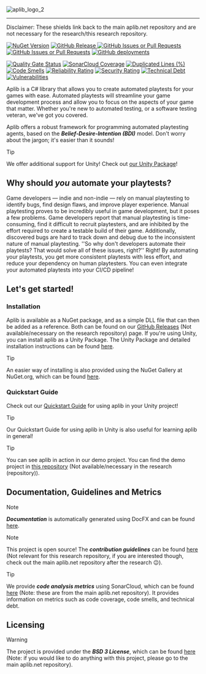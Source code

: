 ![aplib_logo_2](https://github.com/team-zomsa/aplib.net/assets/74355598/de17ee39-d659-444f-8952-e3f564cac52e)

---

Disclaimer: These shields link back to the main aplib.net repository and are not necessary for the research/this research repository.

[![NuGet Version](https://img.shields.io/nuget/v/Aplib.Core)](https://www.nuget.org/packages/Aplib.Core/)
[![GitHub Release](https://img.shields.io/github/v/release/team-zomsa/aplib.net?label=GitHub%20Release)
](https://github.com/team-zomsa/aplib.net/releases)
[![GitHub Issues or Pull Requests](https://img.shields.io/github/issues/team-zomsa/aplib.net)](https://github.com/team-zomsa/aplib.net/issues)
[![GitHub Issues or Pull Requests](https://img.shields.io/github/issues-pr/team-zomsa/aplib.net)](https://github.com/team-zomsa/aplib.net/pulls)
[![GitHub deployments](https://img.shields.io/github/deployments/team-zomsa/aplib.net/github-pages?label=docfx)
](https://team-zomsa.github.io/aplib.net/)

[![Quality Gate Status](https://sonarcloud.io/api/project_badges/measure?project=team-zomsa_aplib.net&metric=alert_status)](https://sonarcloud.io/project/overview?id=team-zomsa_aplib.net)
[![SonarCloud Coverage](https://sonarcloud.io/api/project_badges/measure?project=team-zomsa_aplib.net&metric=coverage)](https://sonarcloud.io/project/overview?id=team-zomsa_aplib.net)
[![Duplicated Lines (%)](https://sonarcloud.io/api/project_badges/measure?project=team-zomsa_aplib.net&metric=duplicated_lines_density)](https://sonarcloud.io/project/overview?id=team-zomsa_aplib.net)
[![Code Smells](https://sonarcloud.io/api/project_badges/measure?project=team-zomsa_aplib.net&metric=code_smells)](https://sonarcloud.io/project/overview?id=team-zomsa_aplib.net)
[![Reliability Rating](https://sonarcloud.io/api/project_badges/measure?project=team-zomsa_aplib.net&metric=reliability_rating)](https://sonarcloud.io/project/overview?id=team-zomsa_aplib.net)
[![Security Rating](https://sonarcloud.io/api/project_badges/measure?project=team-zomsa_aplib.net&metric=security_rating)](https://sonarcloud.io/project/overview?id=team-zomsa_aplib.net)
[![Technical Debt](https://sonarcloud.io/api/project_badges/measure?project=team-zomsa_aplib.net&metric=sqale_index)](https://sonarcloud.io/project/overview?id=team-zomsa_aplib.net)
[![Vulnerabilities](https://sonarcloud.io/api/project_badges/measure?project=team-zomsa_aplib.net&metric=vulnerabilities)](https://sonarcloud.io/project/overview?id=team-zomsa_aplib.net)

Aplib is a C# library that allows you to create automated playtests for your games with ease. Automated playtests will streamline your game development process and allow you to focus on the aspects of your game that matter. Whether you're new to automated testing, or a software testing veteran, we've got you covered.

Aplib offers a robust framework for programming automated playtesting agents, based on the ***Belief-Desire-Intention (BDI)*** model. Don't worry about the jargon; it's easier than it sounds!

> [!TIP]  
> We offer additional support for Unity! Check out [our Unity Package](https://github.com/team-zomsa/Aplib-Unity-Package-Research)!

## Why should *you* automate your playtests?

Game developers — indie and non-indie — rely on manual playtesting to identify bugs, find design flaws, and improve player experience. Manual playtesting proves to be incredibly useful in game development, but it poses a few problems. Game developers report that manual playtesting is time-consuming, find it difficult to recruit playtesters, and are inhibited by the effort required to create a testable build of their game. Additionally, discovered bugs are hard to track down and debug due to the inconsistent nature of manual playtesting. ''So why don't developers automate their playtests? That would solve all of these issues, right?'' Right! By automating your playtests, you get more consistent playtests with less effort, and reduce your dependency on human playtesters. You can even integrate your automated playtests into your CI/CD pipeline!

## Let's get started!

### Installation
Aplib is available as a NuGet package, and as a simple DLL file that can then be added as a reference.
Both can be found on our [GitHub Releases]() (Not available/necessary on the research repository) page. If you're using Unity, you can install aplib as a Unity Package. The Unity Package and detailed installation instructions can be found [here](https://github.com/team-zomsa/Aplib-Unity-Package-Research).

> [!TIP]
> An easier way of installing is also provided using the NuGet Gallery at NuGet.org, which can be found [here](https://www.nuget.org/packages/Aplib.Core/).

### Quickstart Guide
Check out our [Quickstart Guide](https://github.com/team-zomsa/aplib.net-research/wiki/) for using aplib in your Unity project!

> [!TIP]
> Our Quickstart Guide for using aplib in Unity is also useful for learning aplib in general!

> [!TIP]
> You can see aplib in action in our demo project. You can find the demo project in [this repository]() (Not available/necessary in the research (repository)).

## Documentation, Guidelines and Metrics

> [!NOTE]
> **_Documentation_** is automatically generated using DocFX and can be found [here](https://team-zomsa.github.io/aplib.net-research/).

> [!NOTE]
> This project is open source! The **_contribution guidelines_** can be found [here]() (Not relevant for this research repository, if you are interested though, check out the main aplib.net repository after the research :wink:).

> [!TIP]
> We provide **_code analysis metrics_** using SonarCloud, which can be found [here](https://sonarcloud.io/dashboard?id=team-zomsa_aplib.net) (Note: these are from the main aplib.net repository).
> It provides information on metrics such as code coverage, code smells, and technical debt.

## Licensing
> [!WARNING]
> The project is provided under the **_BSD 3 License_**, which can be found [here](https://github.com/team-zomsa/aplib.net-research/blob/main/LICENSE) (Note: if you would like to do anything with this project, please go to the main aplib.net repository).
